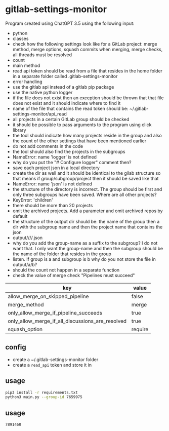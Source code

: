 # gitlab-settings-monitor

Program created using ChatGPT 3.5 using the following input:

- python
- classes
- check how the following settings look like for a GitLab project: merge
  method, merge options, squash commits when merging, merge checks, all threads
  must be resolved
- count
- main method
- read api token should be read from a file that resides in the home folder in
  a separate folder called .gitlab-settings-monitor
- error handling
- use the gitlab api instead of a gitlab pip package
- use the native python logger
- if the file does not exist then an exception should be thrown that that file
  does not exist and it should indicate where to find it
- name of the file that contains the read token should be:
  ~/.gitlab-settings-monitor/api_read
- all projects in a certain GitLab group should be checked
- it should be possible to pass arguments to the program using click library
- the tool should indicate how many projects reside in the group and also the
  count of the other settings that have been mentioned earlier
- do not add comments in the code
- the tool should also find the projects in the subgroups
- NameError: name 'logger' is not defined
- why do you put the "# Configure logger" comment then?
- save each project json in a local directory
- create the dir as well and it should be identical to the gilab structure so
  that means if group/subgroup/project then it should be saved like that
- NameError: name 'json' is not defined
- the structure of the directory is incorrect. The group should be first and
  only three subgroups have been saved. Where are all other projects?
- KeyError: 'children'
- there should be more than 20 projects
- omit the archived projects. Add a parameter and omit archived repos by default
- the structure of the output dir should be: the name of the group then a dir with the subgroup name and then the project name that contains the json
- output/<group-name>/<subgroup-name>/<project-name>/<id>.json
- why do you add the group-name as a suffix to the subgroup? I do not want that. I only want the group-name and then the subgroup should be the name of the folder that resides in the group
- listen. If group is a and subgroup is b why do you not store the file in output/a/b?
- should the count not happen in a separate function
- check the value of merge check "Pipelines must succeed"

| key                                              | value   |
| ------------------------------------------------ | ------- |
| allow_merge_on_skipped_pipeline                  | false   |
| merge_method                                     | merge   |
| only_allow_merge_if_pipeline_succeeds            | true    |
| only_allow_merge_if_all_discussions_are_resolved | true    |
| squash_option                                    | require |

## config

- create a ~/.gitlab-settings-monitor folder
- create a `read_api` token and store it in

## usage

```bash
pip3 install -r requirements.txt
python3 main.py --group-id 7659975
```

## usage

```bash
7891460
```
